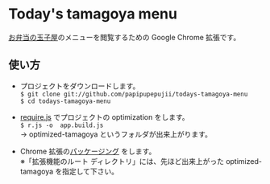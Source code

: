 Today's tamagoya menu  
===================
[お弁当の玉子屋](http://www.tamagoya.co.jp/)のメニューを閲覧するための Google Chrome 拡張です。

使い方
-------------
* プロジェクトをダウンロードします。  
`$ git clone git://github.com/papipupepujii/todays-tamagoya-menu`  
`$ cd todays-tamagoya-menu`

* [require.js](http://requirejs.org/) でプロジェクトの optimization をします。  
`$ r.js -o  app.build.js`  
→ optimized-tamagoya というフォルダが出来上がります。

* Chrome 拡張の[パッケージング](http://dev.screw-axis.com/doc/chrome_extensions/guide/packaging/)  をします。  
※「拡張機能のルート ディレクトリ」には、先ほど出来上がった optimized-tamagoya を指定して下さい。
